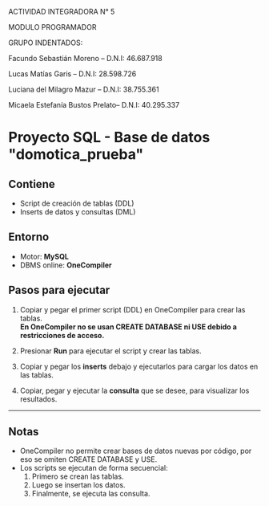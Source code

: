 ACTIVIDAD INTEGRADORA N° 5

MODULO PROGRAMADOR

GRUPO INDENTADOS:

Facundo Sebastián Moreno – D.N.I: 46.687.918

Lucas Matías Garis – D.N.I: 28.598.726

Luciana del Milagro Mazur – D.N.I: 38.755.361

Micaela Estefanía Bustos Prelato– D.N.I: 40.295.337


# Proyecto SQL - Base de datos "domotica_prueba"

## Contiene
- Script de creación de tablas (DDL)  
- Inserts de datos y consultas (DML)  

## Entorno
- Motor: **MySQL**  
- DBMS online: **OneCompiler**  


## Pasos para ejecutar

1. Copiar y pegar el primer script (DDL) en OneCompiler para crear las tablas.  
    **En OneCompiler no se usan CREATE DATABASE ni USE debido a restricciones de acceso.**

2. Presionar **Run** para ejecutar el script y crear las tablas.  

3. Copiar y pegar los **inserts** debajo y ejecutarlos para cargar los datos en las tablas.  

4. Copiar, pegar y ejecutar la **consulta** que se desee, para visualizar los resultados.  

---

## Notas
- OneCompiler no permite crear bases de datos nuevas por código, por eso se omiten CREATE DATABASE y USE.  
- Los scripts se ejecutan de forma secuencial:  
  1. Primero se crean las tablas.  
  2. Luego se insertan los datos.  
  3. Finalmente, se ejecuta las consulta.  

